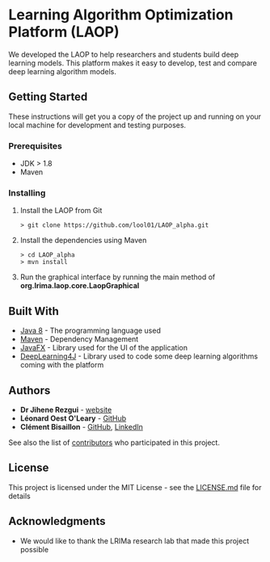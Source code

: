 # Learning Algorithm Optimization Platform (LAOP)

We developed the LAOP to help researchers and students build deep learning models. This platform makes it easy to develop, test and compare deep learning algorithm models.

## Getting Started

These instructions will get you a copy of the project up and running on your local machine for development and testing purposes.

### Prerequisites

* JDK > 1.8
* Maven

### Installing

1. Install the LAOP from Git
    ```
    > git clone https://github.com/lool01/LAOP_alpha.git
    ```
1. Install the dependencies using Maven
    ```
    > cd LAOP_alpha
    > mvn install
    ```
1. Run the graphical interface by running the main method of **org.lrima.laop.core.LaopGraphical**


## Built With

* [Java 8](http://www.dropwizard.io/1.0.2/docs/) - The programming language used
* [Maven](https://maven.apache.org/) - Dependency Management
* [JavaFX](https://www.oracle.com/technetwork/java/javafx/overview/index.html) - Library used for the UI of the application
* [DeepLearning4J](https://deeplearning4j.org) - Library used to code some deep learning algorithms coming with the platform



## Authors

* **Dr Jihene Rezgui** - [website](http://lrima.cmaisonneuve.qc.ca/)
* **Léonard Oest O'Leary** - [GitHub](https://github.com/lool01)
* **Clément Bisaillon** - [GitHub](https://github.com/cbisaillon), [LinkedIn](https://www.linkedin.com/in/clementbisaillon/)

See also the list of [contributors](CONTRIBUTORS.md) who participated in this project.

## License

This project is licensed under the MIT License - see the [LICENSE.md](LICENSE.md) file for details

## Acknowledgments

* We would like to thank the LRIMa research lab that made this project possible

